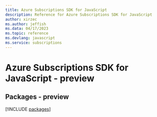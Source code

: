 ```yaml
---
title: Azure Subscriptions SDK for JavaScript
description: Reference for Azure Subscriptions SDK for JavaScript
author: xirzec
ms.author: jeffish
ms.data: 04/17/2023
ms.topic: reference
ms.devlang: javascript
ms.service: subscriptions
---
```

# Azure Subscriptions SDK for JavaScript - preview
## Packages - preview
[!INCLUDE [packages](subscriptions-index.md)]
